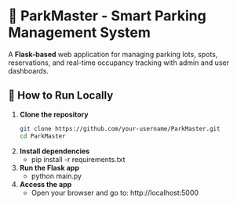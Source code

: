 # 🚗 ParkMaster - Smart Parking Management System

A **Flask-based** web application for managing parking lots, spots, reservations, and real-time occupancy tracking with admin and user dashboards.

## 🚀 How to Run Locally

1. **Clone the repository**
   ```bash
   git clone https://github.com/your-username/ParkMaster.git
   cd ParkMaster
2. **Install dependencies**
   - pip install -r requirements.txt
3. **Run the Flask app**
   - python main.py
4. **Access the app**
   - Open your browser and go to: http://localhost:5000
